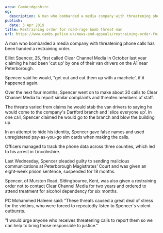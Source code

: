 ```yaml
area: Cambridgeshire
og:
  description: A man who bombarded a media company with threatening phone calls has been handed a restraining order.
publish:
  date: 3 Apr 2019
title: Restraining order for road-rage bomb threat man
url: https://www.cambs.police.uk/news-and-appeals/restraining-order-for-road-rage-bomb-threat-man
```

A man who bombarded a media company with threatening phone calls has been handed a restraining order.

Elliot Spencer, 25, first called Clear Channel Media in October last year claiming he had been 'cut up' by one of their van drivers on the A1 near Peterborough.

Spencer said he would, "get out and cut them up with a machete', if it happened again.

Over the next four months, Spencer went on to make about 30 calls to Clear Channel Media to report similar complaints and threaten members of staff.

The threats varied from claims he would stab the van drivers to saying he would come to the company's Dartford branch and 'slice everyone up'. In one call, Spencer claimed he would go to the branch and blow the building up.

In an attempt to hide his identity, Spencer gave false names and used unregistered pay-as-you-go sim cards when making the calls.

Officers managed to track the phone data across three counties, which led to his arrest in Lincolnshire.

Last Wednesday, Spencer pleaded guilty to sending malicious communications at Peterborough Magistrates' Court and was given an eight-week prison sentence, suspended for 18 months.

Spencer, of Murston Road, Sittingbourne, Kent, was also given a restraining order not to contact Clear Channel Media for two years and ordered to attend treatment for alcohol dependency for six months.

PC Mohammed Haleem said: "These threats caused a great deal of stress for the victims, who were forced to repeatedly listen to Spencer's violent outbursts.

"I would urge anyone who receives threatening calls to report them so we can help to bring those responsible to justice."
